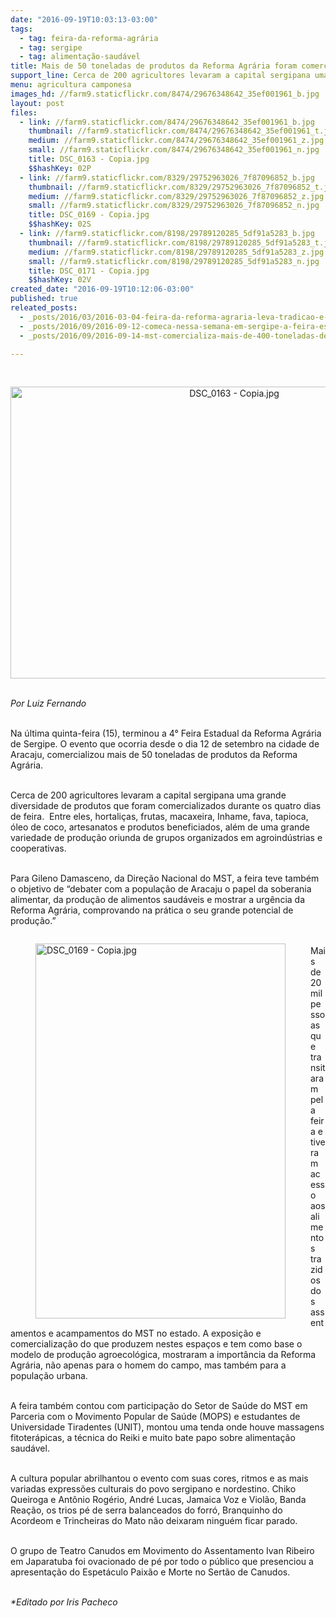 ```yaml
---
date: "2016-09-19T10:03:13-03:00"
tags:
  - tag: feira-da-reforma-agrária
  - tag: sergipe
  - tag: alimentação-saudável
title: Mais de 50 toneladas de produtos da Reforma Agrária foram comercializadas em Sergipe
support_line: Cerca de 200 agricultores levaram a capital sergipana uma grande diversidade de produtos que foram comercializados durante os quatro dias de feira
menu: agricultura camponesa
images_hd: //farm9.staticflickr.com/8474/29676348642_35ef001961_b.jpg
layout: post
files:
  - link: //farm9.staticflickr.com/8474/29676348642_35ef001961_b.jpg
    thumbnail: //farm9.staticflickr.com/8474/29676348642_35ef001961_t.jpg
    medium: //farm9.staticflickr.com/8474/29676348642_35ef001961_z.jpg
    small: //farm9.staticflickr.com/8474/29676348642_35ef001961_n.jpg
    title: DSC_0163 - Copia.jpg
    $$hashKey: 02P
  - link: //farm9.staticflickr.com/8329/29752963026_7f87096852_b.jpg
    thumbnail: //farm9.staticflickr.com/8329/29752963026_7f87096852_t.jpg
    medium: //farm9.staticflickr.com/8329/29752963026_7f87096852_z.jpg
    small: //farm9.staticflickr.com/8329/29752963026_7f87096852_n.jpg
    title: DSC_0169 - Copia.jpg
    $$hashKey: 02S
  - link: //farm9.staticflickr.com/8198/29789120285_5df91a5283_b.jpg
    thumbnail: //farm9.staticflickr.com/8198/29789120285_5df91a5283_t.jpg
    medium: //farm9.staticflickr.com/8198/29789120285_5df91a5283_z.jpg
    small: //farm9.staticflickr.com/8198/29789120285_5df91a5283_n.jpg
    title: DSC_0171 - Copia.jpg
    $$hashKey: 02V
created_date: "2016-09-19T10:12:06-03:00"
published: true
releated_posts:
  - _posts/2016/03/2016-03-04-feira-da-reforma-agraria-leva-tradicao-e-cultura-para-sertao-sergipano.md
  - _posts/2016/09/2016-09-12-comeca-nessa-semana-em-sergipe-a-feira-estadual-da-reforma-agraria.md
  - _posts/2016/09/2016-09-14-mst-comercializa-mais-de-400-toneladas-de-alimentos-durante-feira-em-maceio.md

---
```

<p>&nbsp;</p>

<p style="text-align:center"><img alt="DSC_0163 - Copia.jpg" height="467" src="//farm9.staticflickr.com/8474/29676348642_35ef001961_b.jpg" width="700" /></p>

<p><br />
<em>Por Luiz Fernando</em></p>

<p><br />
Na &uacute;ltima quinta-feira (15), terminou a 4&deg; Feira Estadual da Reforma Agr&aacute;ria de Sergipe. O evento que ocorria desde o dia 12 de setembro na cidade de Aracaju, comercializou mais de 50 toneladas de produtos da Reforma Agr&aacute;ria.</p>

<p><br />
Cerca de 200 agricultores levaram a capital sergipana uma grande diversidade de produtos que foram comercializados durante os quatro dias de feira.&nbsp; Entre eles, hortali&ccedil;as, frutas, macaxeira, Inhame, fava, tapioca, &oacute;leo de coco, artesanatos e produtos beneficiados, al&eacute;m de uma grande variedade de produ&ccedil;&atilde;o oriunda de grupos organizados em agroind&uacute;strias e cooperativas.</p>

<p><br />
Para Gileno Damasceno, da Dire&ccedil;&atilde;o Nacional do MST, a feira teve tamb&eacute;m o objetivo de &ldquo;debater com a popula&ccedil;&atilde;o de Aracaju o papel da soberania alimentar, da produ&ccedil;&atilde;o de alimentos saud&aacute;veis e mostrar a urg&ecirc;ncia da Reforma Agr&aacute;ria, comprovando na pr&aacute;tica o seu grande potencial de produ&ccedil;&atilde;o.&rdquo;</p>

<figure class="image" style="float:left"><img alt="DSC_0169 - Copia.jpg" height="600" src="//farm9.staticflickr.com/8329/29752963026_7f87096852_b.jpg" width="400" />
<figcaption></figcaption>
</figure>

<p><br />
Mais de 20 mil pessoas que transitaram pela feira e tiveram acesso aos alimentos trazidos dos assentamentos e acampamentos do MST no estado. A exposi&ccedil;&atilde;o e comercializa&ccedil;&atilde;o do que produzem nestes espa&ccedil;os e tem como base o modelo de produ&ccedil;&atilde;o agroecol&oacute;gica, mostraram a import&acirc;ncia da Reforma Agr&aacute;ria, n&atilde;o apenas para o homem do campo, mas tamb&eacute;m para a popula&ccedil;&atilde;o urbana.</p>

<p><br />
A feira tamb&eacute;m contou com participa&ccedil;&atilde;o do Setor de Sa&uacute;de do MST em Parceria com o Movimento Popular de Sa&uacute;de (MOPS) e estudantes de Universidade Tiradentes (UNIT), montou uma tenda onde houve massagens fitoter&aacute;picas, a t&eacute;cnica do Reiki e muito bate papo sobre alimenta&ccedil;&atilde;o saud&aacute;vel.</p>

<p><br />
A cultura popular abrilhantou o evento com suas cores, ritmos e as mais variadas express&otilde;es culturais do povo sergipano e nordestino. Chiko Queiroga e Ant&ocirc;nio Rog&eacute;rio, Andr&eacute; Lucas, Jamaica Voz e Viol&atilde;o, Banda Rea&ccedil;&atilde;o, os trios p&eacute; de serra balanceados do forr&oacute;, Branquinho do Acordeom e Trincheiras do Mato n&atilde;o deixaram ningu&eacute;m ficar parado.</p>

<p><br />
O grupo de Teatro Canudos em Movimento do Assentamento Ivan Ribeiro em Japaratuba foi ovacionado de p&eacute; por todo o p&uacute;blico que presenciou a apresenta&ccedil;&atilde;o do Espet&aacute;culo Paix&atilde;o e Morte no Sert&atilde;o de Canudos.</p>

<p><br />
<em>*Editado por Iris Pacheco</em></p>
